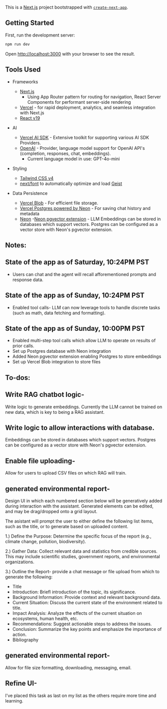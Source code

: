 This is a [Next.js](https://nextjs.org) project bootstrapped with [`create-next-app`](https://github.com/vercel/next.js/tree/canary/packages/create-next-app).

## Getting Started

First, run the development server:

```bash
npm run dev
```

Open [http://localhost:3000](http://localhost:3000) with your browser to see the result.

## Tools Used

- Frameworks

  - [Next.js](https://nextjs.org/docs)
    - Using App Router pattern for routing for navigation, React Server Components for performant server-side rendering
  - [Vercel](https://vercel.com/) - for rapid deployment, analytics, and seamless integration with Next.js
  - [React v19](https://react.dev/blog/2024/12/05/react-19)

- AI

  - [Vercel AI SDK](https://sdk.vercel.ai/docs) - Extensive toolkit for supporting various AI SDK Providers.
  - [OpenAI](https://platform.openai.com/docs/overview) - Provider, language model support for OpenAI API's (completion, responses, chat, embeddings).
    - Current language model in use: GPT-4o-mini

- Styling

  - [Tailwind CSS v4](https://tailwindcss.com)
  - [next/font](https://nextjs.org/docs/app/building-your-application/optimizing/fonts) to automatically optimize and load [Geist](https://vercel.com/font)

- Data Persistence
  - [Vercel Blob](https://vercel.com/storage/blob) - For efficient file storage.
  - [Vercel Postgres powered by Neon](https://vercel.com/storage/postgres) - For saving chat history and metadata
  - [Neon](https://neon.tech) -[Neon pgvector extension](https://neon.tech/docs/extensions/pgvector) - LLM Embeddings can be stored in databases which support vectors. Postgres can be configured as a vector store with Neon's pgvector extension.

## Notes:

## State of the app as of Saturday, 10:24PM PST

- Users can chat and the agent will recall afforementioned prompts and response data.

## State of the app as of Sunday, 10:24PM PST

- Enabled tool calls- LLM can now leverage tools to handle discrete tasks (such as math, data fetching and formatting).

## State of the app as of Sunday, 10:00PM PST

- Enabled multi-step tool calls which allow LLM to operate on results of prior calls.
- Set up Postgres database with Neon integration
- Added Neon pgvector extension enabling Postgres to store embeddings
- Set up Vercel Blob integration to store files

## To-dos:

## Write RAG chatbot logic-

Write logic to generate embeddings. Currently the LLM cannot be trained on new data, which is key to being a RAG assistant.

## Write logic to allow interactions with database.

Embeddings can be stored in databases which support vectors. Postgres can be configured as a vector store with Neon's pgvector extension.

## Enable file uploading-

Allow for users to upload CSV files on which RAG will train.

## generated environmental report-

Design UI in which each numbered section below will be generatively added during interaction with the assistant. Generated elements can be edited, and may be drag/dropped onto a grid layout.

The asistant will prompt the user to either define the following list items, such as the title, or to generate based on uploaded content.

1.) Define the Purpose: Determine the specific focus of the report (e.g., climate change, pollution, biodiversity).

2.) Gather Data: Collect relevant data and statistics from credible sources. This may include scientific studies, government reports, and environmental organizations.

3.) Outline the Report- provide a chat message or file upload from which to generate the following:

- Title
- Introduction: Briefl introduction of the topic, its significance.
- Background Information: Provide context and relevant background data.
- Current Situation: Discuss the current state of the environment related to title.
- Impact Analysis: Analyze the effects of the current situation on ecosystems, human health, etc.
- Recommendations: Suggest actionable steps to address the issues.
- Conclusion: Summarize the key points and emphasize the importance of action.
- Bibliography

## generated environmental report-

Allow for file size formatting, downloading, messaging, email.

## Refine UI-

I've placed this task as last on my list as the others require more time and learning.
